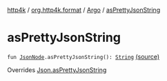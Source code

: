 [http4k](../../index.md) / [org.http4k.format](../index.md) / [Argo](index.md) / [asPrettyJsonString](./as-pretty-json-string.md)

# asPrettyJsonString

`fun `[`JsonNode`](http://argo.sourceforge.net/javadoc/argo/jdom/JsonNode.html)`.asPrettyJsonString(): `[`String`](https://kotlinlang.org/api/latest/jvm/stdlib/kotlin/-string/index.html) [(source)](https://github.com/http4k/http4k/blob/master/http4k-format-argo/src/main/kotlin/org/http4k/format/Argo.kt#L54)

Overrides [Json.asPrettyJsonString](../-json/as-pretty-json-string.md)

